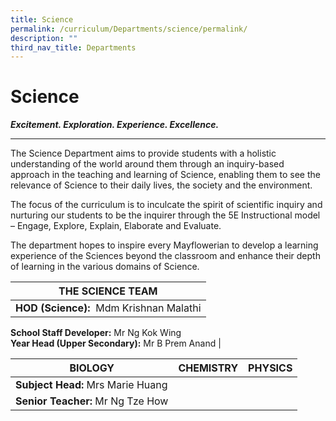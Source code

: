 ```yaml
---
title: Science
permalink: /curriculum/Departments/science/permalink/
description: ""
third_nav_title: Departments
---
```

Science
=======

**_Excitement. Exploration. Experience. Excellence._**  

---------------------------------------------------------

The Science Department aims to provide students with a holistic understanding of the world around them through an inquiry-based approach in the teaching and learning of Science, enabling them to see the relevance of Science to their daily lives, the society and the environment. 

The focus of the curriculum is to inculcate the spirit of scientific inquiry and nurturing our students to be the inquirer through the 5E Instructional model – Engage, Explore, Explain, Elaborate and Evaluate.

The department hopes to inspire every Mayflowerian to develop a learning experience of the Sciences beyond the classroom and enhance their depth of learning in the various domains of Science.

| THE SCIENCE TEAM |
| --- |
| **HOD (Science):**  Mdm Krishnan Malathi  
**School Staff Developer:** Mr Ng Kok Wing  
**Year Head (Upper Secondary):** Mr B Prem Anand |

| BIOLOGY | CHEMISTRY | PHYSICS |
| --- | --- | --- |
| **Subject Head:** Mrs Marie Huang  
**Senior Teacher:** Mr Ng Tze How |